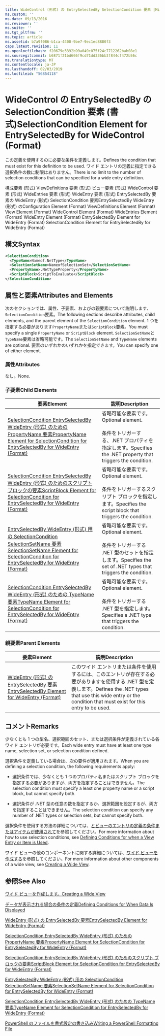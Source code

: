 ```yaml
---
title: WideControl (形式) の EntrySelectedBy SelectionCondition 要素 |Microsoft Docs
ms.custom: ''
ms.date: 09/13/2016
ms.reviewer: ''
ms.suite: ''
ms.tgt_pltfrm: ''
ms.topic: article
ms.assetid: b7a9f086-b1ca-4400-9be7-9ec1ec8880f3
caps.latest.revision: 11
ms.openlocfilehash: f20679e3392b99a049c075f24c7712262bab08e1
ms.sourcegitcommit: b6871f21bd666f9cd71dd336bb3f844cf472b56c
ms.translationtype: MT
ms.contentlocale: ja-JP
ms.lasthandoff: 02/03/2019
ms.locfileid: "56854118"
---
```

# <a name="selectioncondition-element-for-entryselectedby-for-widecontrol-format"></a><span data-ttu-id="16e48-102">WideControl の EntrySelectedBy の SelectionCondition 要素 (書式)</span><span class="sxs-lookup"><span data-stu-id="16e48-102">SelectionCondition Element for EntrySelectedBy for WideControl (Format)</span></span>

<span data-ttu-id="16e48-103">この定義を使用するのに必要な条件を定義します。</span><span class="sxs-lookup"><span data-stu-id="16e48-103">Defines the condition that must exist for this definition to be used.</span></span> <span data-ttu-id="16e48-104">ワイド エントリの定義に指定できる選択条件の数に制限はありません。</span><span class="sxs-lookup"><span data-stu-id="16e48-104">There is no limit to the number of selection conditions that can be specified for a wide entry definition.</span></span>

<span data-ttu-id="16e48-105">構成要素 (形式) ViewDefinitions 要素 (形式) ビュー要素 (形式) WideControl 要素 (形式) WideEntries 要素 (形式) WideEntry 要素 (形式) EntrySelectedBy 要素の WideEntry (形式) SelectionCondition 要素EntrySelectedBy WideEntry (形式) の</span><span class="sxs-lookup"><span data-stu-id="16e48-105">Configuration Element (Format) ViewDefinitions Element (Format) View Element (Format) WideControl Element (Format) WideEntries Element (Format) WideEntry Element (Format) EntrySelectedBy Element for WideEntry (Format) SelectionCondition Element for EntrySelectedBy for WideEntry (Format)</span></span>

## <a name="syntax"></a><span data-ttu-id="16e48-106">構文</span><span class="sxs-lookup"><span data-stu-id="16e48-106">Syntax</span></span>

```xml
<SelectionCondition>
  <TypeName>Nameof.NetType</TypeName>
  <SelectionSetName>NameofSelectionSet</SelectionSetName>
  <PropertyName>.NetTypeProperty</PropertyName>
  <ScriptBlock>ScriptToEvaluate</ScriptBlock>
</SelectionCondition>
```

## <a name="attributes-and-elements"></a><span data-ttu-id="16e48-107">属性と要素</span><span class="sxs-lookup"><span data-stu-id="16e48-107">Attributes and Elements</span></span>

<span data-ttu-id="16e48-108">次のセクションでは、属性、子要素、およびの親要素について説明します、`SelectionCondition`要素。</span><span class="sxs-lookup"><span data-stu-id="16e48-108">The following sections describe attributes, child elements, and the parent element of the `SelectionCondition` element.</span></span> <span data-ttu-id="16e48-109">1 つを指定する必要があります`PropertyName`または`ScriptBlock`要素。</span><span class="sxs-lookup"><span data-stu-id="16e48-109">You must specify a single `PropertyName` or `ScriptBlock` element.</span></span> <span data-ttu-id="16e48-110">`SelectionSetName`と`TypeName`要素は省略可能です。</span><span class="sxs-lookup"><span data-stu-id="16e48-110">The `SelectionSetName` and `TypeName` elements are optional.</span></span> <span data-ttu-id="16e48-111">要素のいずれかのいずれかを指定できます。</span><span class="sxs-lookup"><span data-stu-id="16e48-111">You can specify one of either element.</span></span>

### <a name="attributes"></a><span data-ttu-id="16e48-112">属性</span><span class="sxs-lookup"><span data-stu-id="16e48-112">Attributes</span></span>

<span data-ttu-id="16e48-113">なし。</span><span class="sxs-lookup"><span data-stu-id="16e48-113">None.</span></span>

### <a name="child-elements"></a><span data-ttu-id="16e48-114">子要素</span><span class="sxs-lookup"><span data-stu-id="16e48-114">Child Elements</span></span>

|<span data-ttu-id="16e48-115">要素</span><span class="sxs-lookup"><span data-stu-id="16e48-115">Element</span></span>|<span data-ttu-id="16e48-116">説明</span><span class="sxs-lookup"><span data-stu-id="16e48-116">Description</span></span>|
|-------------|-----------------|
|[<span data-ttu-id="16e48-117">SelectionCondition EntrySelectedBy WideEntry (形式) のための PropertyName 要素</span><span class="sxs-lookup"><span data-stu-id="16e48-117">PropertyName Element for SelectionCondition for EntrySelectedBy for WideEntry (Format)</span></span>](./propertyname-element-for-selectioncondition-for-entryselectedby-for-wideentry-format.md)|<span data-ttu-id="16e48-118">省略可能な要素です。</span><span class="sxs-lookup"><span data-stu-id="16e48-118">Optional element.</span></span><br /><br /> <span data-ttu-id="16e48-119">条件をトリガーする、.NET プロパティを指定します。</span><span class="sxs-lookup"><span data-stu-id="16e48-119">Specifies the .NET property that triggers the condition.</span></span>|
|[<span data-ttu-id="16e48-120">SelectionCondition EntrySelectedBy WideEntry (形式) のためのスクリプト ブロックの要素</span><span class="sxs-lookup"><span data-stu-id="16e48-120">ScriptBlock Element for SelectionCondition for EntrySelectedBy for WideEntry (Format)</span></span>](./scriptblock-element-for-selectioncondition-for-entryselectedby-for-widecontrol-format.md)|<span data-ttu-id="16e48-121">省略可能な要素です。</span><span class="sxs-lookup"><span data-stu-id="16e48-121">Optional element.</span></span><br /><br /> <span data-ttu-id="16e48-122">条件をトリガーするスクリプト ブロックを指定します。</span><span class="sxs-lookup"><span data-stu-id="16e48-122">Specifies the script block that triggers the condition.</span></span>|
|[<span data-ttu-id="16e48-123">EntrySelectedBy WideEntry (形式) 用の SelectionCondition SelectionSetName 要素</span><span class="sxs-lookup"><span data-stu-id="16e48-123">SelectionSetName Element for SelectionCondition for EntrySelectedBy for WideEntry (Format)</span></span>](./selectionsetname-element-for-selectioncondition-for-entryselectedby-for-wideentry-format.md)|<span data-ttu-id="16e48-124">省略可能な要素です。</span><span class="sxs-lookup"><span data-stu-id="16e48-124">Optional element.</span></span><br /><br /> <span data-ttu-id="16e48-125">条件をトリガーする .NET 型のセットを指定します。</span><span class="sxs-lookup"><span data-stu-id="16e48-125">Specifies the set of .NET types that triggers the condition.</span></span>|
|[<span data-ttu-id="16e48-126">SelectionCondition EntrySelectedBy WideEntry (形式) のための TypeName 要素</span><span class="sxs-lookup"><span data-stu-id="16e48-126">TypeName Element for SelectionCondition for EntrySelectedBy for WideEntry (Format)</span></span>](./typename-element-for-selectioncondition-for-entryselectedby-for-widecontrol-format.md)|<span data-ttu-id="16e48-127">省略可能な要素です。</span><span class="sxs-lookup"><span data-stu-id="16e48-127">Optional element.</span></span><br /><br /> <span data-ttu-id="16e48-128">条件をトリガーする .NET 型を指定します。</span><span class="sxs-lookup"><span data-stu-id="16e48-128">Specifies a .NET type that triggers the condition.</span></span>|

### <a name="parent-elements"></a><span data-ttu-id="16e48-129">親要素</span><span class="sxs-lookup"><span data-stu-id="16e48-129">Parent Elements</span></span>

|<span data-ttu-id="16e48-130">要素</span><span class="sxs-lookup"><span data-stu-id="16e48-130">Element</span></span>|<span data-ttu-id="16e48-131">説明</span><span class="sxs-lookup"><span data-stu-id="16e48-131">Description</span></span>|
|-------------|-----------------|
|[<span data-ttu-id="16e48-132">WideEntry (形式) の EntrySelectedBy 要素</span><span class="sxs-lookup"><span data-stu-id="16e48-132">EntrySelectedBy Element for WideEntry (Format)</span></span>](./entryselectedby-element-for-wideentry-format.md)|<span data-ttu-id="16e48-133">このワイド エントリまたは条件を使用するには、このエントリが存在する必要がありますを使用する .NET 型を定義します。</span><span class="sxs-lookup"><span data-stu-id="16e48-133">Defines the .NET types that use this wide entry or the condition that must exist for this entry to be used.</span></span>|

## <a name="remarks"></a><span data-ttu-id="16e48-134">コメント</span><span class="sxs-lookup"><span data-stu-id="16e48-134">Remarks</span></span>

<span data-ttu-id="16e48-135">少なくとも 1 つの型名、選択範囲のセット、または選択条件が定義されている各ワイド エントリが必要です。</span><span class="sxs-lookup"><span data-stu-id="16e48-135">Each wide entry must have at least one type name, selection set, or selection condition defined.</span></span>

<span data-ttu-id="16e48-136">選択条件を定義している場合は、次の要件が適用されます。</span><span class="sxs-lookup"><span data-stu-id="16e48-136">When you are defining a selection condition, the following requirements apply:</span></span>

- <span data-ttu-id="16e48-137">選択条件では、少なくとも 1 つのプロパティ名またはスクリプト ブロックを指定する必要がありますが、両方を指定することはできません。</span><span class="sxs-lookup"><span data-stu-id="16e48-137">The selection condition must specify a least one property name or a script block, but cannot specify both.</span></span>

- <span data-ttu-id="16e48-138">選択条件が .NET 型の任意の数を指定するか、選択範囲を設定するが、両方を指定することはできません。</span><span class="sxs-lookup"><span data-stu-id="16e48-138">The selection condition can specify any number of .NET types or selection sets, but cannot specify both.</span></span>

<span data-ttu-id="16e48-139">選択条件を使用する方法の詳細については、[とビューのエントリの定義の条件またはアイテムが使用されて](./defining-conditions-for-displaying-data.md)を参照してください。</span><span class="sxs-lookup"><span data-stu-id="16e48-139">For more information about how to use selection conditions, see [Defining Conditions for when a View Entry or Item is Used](./defining-conditions-for-displaying-data.md).</span></span>

<span data-ttu-id="16e48-140">ワイド ビューの他のコンポーネントに関する詳細については、[ワイド ビューを作成する](./creating-a-wide-view.md)を参照してください。</span><span class="sxs-lookup"><span data-stu-id="16e48-140">For more information about other components of a wide view, see [Creating a Wide View](./creating-a-wide-view.md).</span></span>

## <a name="see-also"></a><span data-ttu-id="16e48-141">参照</span><span class="sxs-lookup"><span data-stu-id="16e48-141">See Also</span></span>

[<span data-ttu-id="16e48-142">ワイド ビューを作成します。</span><span class="sxs-lookup"><span data-stu-id="16e48-142">Creating a Wide View</span></span>](./creating-a-wide-view.md)

[<span data-ttu-id="16e48-143">データが表示される場合の条件の定義</span><span class="sxs-lookup"><span data-stu-id="16e48-143">Defining Conditions for When Data Is Displayed</span></span>](./defining-conditions-for-displaying-data.md)

[<span data-ttu-id="16e48-144">WideEntry (形式) の EntrySelectedBy 要素</span><span class="sxs-lookup"><span data-stu-id="16e48-144">EntrySelectedBy Element for WideEntry (Format)</span></span>](./entryselectedby-element-for-wideentry-format.md)

[<span data-ttu-id="16e48-145">SelectionCondition EntrySelectedBy WideEntry (形式) のための PropertyName 要素</span><span class="sxs-lookup"><span data-stu-id="16e48-145">PropertyName Element for SelectionCondition for EntrySelectedBy for WideEntry (Format)</span></span>](./propertyname-element-for-selectioncondition-for-entryselectedby-for-wideentry-format.md)

[<span data-ttu-id="16e48-146">SelectionCondition EntrySelectedBy WideEntry (形式) のためのスクリプト ブロックの要素</span><span class="sxs-lookup"><span data-stu-id="16e48-146">ScriptBlock Element for SelectionCondition for EntrySelectedBy for WideEntry (Format)</span></span>](./scriptblock-element-for-selectioncondition-for-entryselectedby-for-widecontrol-format.md)

[<span data-ttu-id="16e48-147">EntrySelectedBy WideEntry (形式) 用の SelectionCondition SelectionSetName 要素</span><span class="sxs-lookup"><span data-stu-id="16e48-147">SelectionSetName Element for SelectionCondition for EntrySelectedBy for WideEntry (Format)</span></span>](./selectionsetname-element-for-selectioncondition-for-entryselectedby-for-wideentry-format.md)

[<span data-ttu-id="16e48-148">SelectionCondition EntrySelectedBy WideEntry (形式) のための TypeName 要素</span><span class="sxs-lookup"><span data-stu-id="16e48-148">TypeName Element for SelectionCondition for EntrySelectedBy for WideEntry (Format)</span></span>](./typename-element-for-selectioncondition-for-entryselectedby-for-widecontrol-format.md)

[<span data-ttu-id="16e48-149">PowerShell のファイルを書式設定の書き込み</span><span class="sxs-lookup"><span data-stu-id="16e48-149">Writing a PowerShell Formatting File</span></span>](./writing-a-powershell-formatting-file.md)
